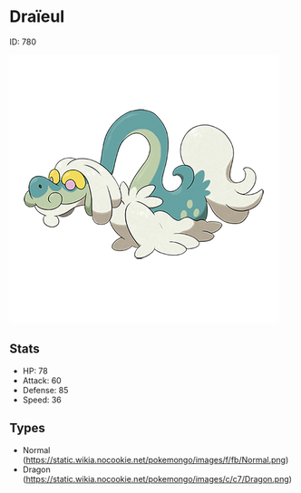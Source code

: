 # Draïeul


ID: 780

![](https://raw.githubusercontent.com/PokeAPI/sprites/master/sprites/pokemon/other/official-artwork/780.png "Draïeul")

## Stats


 - HP: 78
 - Attack: 60
 - Defense: 85
 - Speed: 36

## Types


 - Normal (https://static.wikia.nocookie.net/pokemongo/images/f/fb/Normal.png)
 - Dragon (https://static.wikia.nocookie.net/pokemongo/images/c/c7/Dragon.png)
